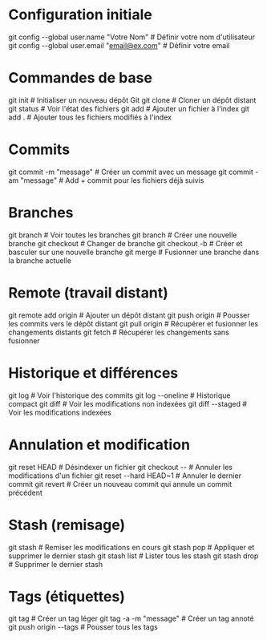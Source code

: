 # Configuration initiale

git config --global user.name "Votre Nom" # Définir votre nom d'utilisateur
git config --global user.email "email@ex.com" # Définir votre email

# Commandes de base

git init # Initialiser un nouveau dépôt Git
git clone <url> # Cloner un dépôt distant
git status # Voir l'état des fichiers
git add <fichier> # Ajouter un fichier à l'index
git add . # Ajouter tous les fichiers modifiés à l'index

# Commits

git commit -m "message" # Créer un commit avec un message
git commit -am "message" # Add + commit pour les fichiers déjà suivis

# Branches

git branch # Voir toutes les branches
git branch <nom> # Créer une nouvelle branche
git checkout <branche> # Changer de branche
git checkout -b <nom> # Créer et basculer sur une nouvelle branche
git merge <branche> # Fusionner une branche dans la branche actuelle

# Remote (travail distant)

git remote add origin <url> # Ajouter un dépôt distant
git push origin <branche> # Pousser les commits vers le dépôt distant
git pull origin <branche> # Récupérer et fusionner les changements distants
git fetch # Récupérer les changements sans fusionner

# Historique et différences

git log # Voir l'historique des commits
git log --oneline # Historique compact
git diff # Voir les modifications non indexées
git diff --staged # Voir les modifications indexées

# Annulation et modification

git reset HEAD <fichier> # Désindexer un fichier
git checkout -- <fichier> # Annuler les modifications d'un fichier
git reset --hard HEAD~1 # Annuler le dernier commit
git revert <commit> # Créer un nouveau commit qui annule un commit précédent

# Stash (remisage)

git stash # Remiser les modifications en cours
git stash pop # Appliquer et supprimer le dernier stash
git stash list # Lister tous les stash
git stash drop # Supprimer le dernier stash

# Tags (étiquettes)

git tag <nom> # Créer un tag léger
git tag -a <nom> -m "message" # Créer un tag annoté
git push origin --tags # Pousser tous les tags
